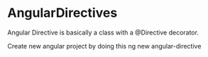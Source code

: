 # AngularDirectives
Angular Directive is basically a class with a @Directive decorator. 

Create new angular project by doing this
ng new angular-directive
